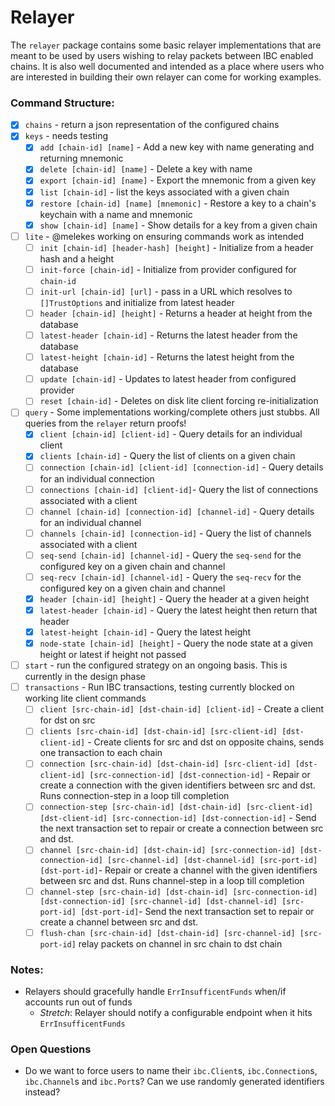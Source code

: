 # Relayer

The `relayer` package contains some basic relayer implementations that are
meant to be used by users wishing to relay packets between IBC enabled chains.
It is also well documented and intended as a place where users who are
interested in building their own relayer can come for working examples.

### Command Structure:

- [x] `chains` - return a json representation of the configured chains
- [x] `keys` - needs testing
  * [x] `add [chain-id] [name]` - Add a new key with name generating and returning mnemonic
  * [x] `delete [chain-id] [name]` - Delete a key with name
  * [x] `export [chain-id] [name]` - Export the mnemonic from a given key
  * [x] `list [chain-id]` - list the keys associated with a given chain
  * [x] `restore [chain-id] [name] [mnemonic]` - Restore a key to a chain's keychain with a name and mnemonic
  * [x] `show [chain-id] [name]` - Show details for a key from a given chain
- [ ] `lite` - @melekes working on ensuring commands work as intended
  * [ ] `init [chain-id] [header-hash] [height]` - Initialize from a header hash and a height
  * [ ] `init-force [chain-id]` - Initialize from provider configured for `chain-id`
  * [ ] `init-url [chain-id] [url]` - pass in a URL which resolves to `[]TrustOptions` and initialize from latest header
  * [ ] `header [chain-id] [height]` - Returns a header at height from the database
  * [ ] `latest-header [chain-id]` - Returns the latest header from the database
  * [ ] `latest-height [chain-id]` - Returns the latest height from the database
  * [ ] `update [chain-id]` - Updates to latest header from configured provider
  * [ ] `reset [chain-id]` - Deletes on disk lite client forcing re-initialization
- [ ] `query` - Some implementations working/complete others just stubbs. All queries from the `relayer` return proofs!
  * [x] `client [chain-id] [client-id]` - Query details for an individual client
  * [x] `clients [chain-id]` - Query the list of clients on a given chain
  * [ ] `connection [chain-id] [client-id] [connection-id]` - Query details for an individual connection
  * [ ] `connections [chain-id] [client-id]`- Query the list of connections associated with a client
  * [ ] `channel [chain-id] [connection-id] [channel-id]` - Query details for an individual channel
  * [ ] `channels [chain-id] [connection-id]` - Query the list of channels associated with a client
  * [ ] `seq-send [chain-id] [channel-id]` - Query the `seq-send` for the configured key on a given chain and channel
  * [ ] `seq-recv [chain-id] [channel-id]` - Query the `seq-recv` for the configured key on a given chain and channel
  * [x] `header [chain-id] [height]` - Query the header at a given height
  * [x] `latest-header [chain-id]` - Query the latest height then return that header
  * [x] `latest-height [chain-id]` - Query the latest height
  * [x] `node-state [chain-id] [height]` - Query the node state at a given height or latest if height not passed
- [ ] `start` - run the configured strategy on an ongoing basis. This is currently in the design phase
- [ ] `transactions` - Run IBC transactions, testing currently blocked on working lite client commands
  * [ ] `client [src-chain-id] [dst-chain-id] [client-id]` - Create a client for dst on src
  * [ ] `clients [src-chain-id] [dst-chain-id] [src-client-id] [dst-client-id]` - Create clients for src and dst on opposite chains, sends one transaction to each chain
  * [ ] `connection [src-chain-id] [dst-chain-id] [src-client-id] [dst-client-id] [src-connection-id] [dst-connection-id]` - Repair or create a connection with the given identifiers between src and dst. Runs connection-step in a loop till completion
  * [ ] `connection-step [src-chain-id] [dst-chain-id] [src-client-id] [dst-client-id] [src-connection-id] [dst-connection-id]` - Send the next transaction set to repair or create a connection between src and dst.
  * [ ] `channel [src-chain-id] [dst-chain-id] [src-connection-id] [dst-connection-id] [src-channel-id] [dst-channel-id] [src-port-id] [dst-port-id]`- Repair or create a channel with the given identifiers between src and dst. Runs channel-step in a loop till completion
  * [ ] `channel-step [src-chain-id] [dst-chain-id] [src-connection-id] [dst-connection-id] [src-channel-id] [dst-channel-id] [src-port-id] [dst-port-id]`- Send the next transaction set to repair or create a channel between src and dst.
  * [ ] `flush-chan [src-chain-id] [dst-chain-id] [src-channel-id] [src-port-id]` relay packets on channel in src chain to dst chain 

### Notes:

- Relayers should gracefully handle `ErrInsufficentFunds` when/if accounts run
  out of funds
    * _Stretch_: Relayer should notify a configurable endpoint when it hits
      `ErrInsufficentFunds`

### Open Questions

- Do we want to force users to name their `ibc.Client`s, `ibc.Connection`s,
 `ibc.Channel`s and `ibc.Port`s? Can we use randomly generated identifiers
 instead?
